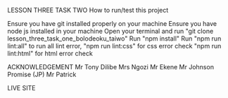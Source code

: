 LESSON THREE TASK TWO
How to run/test this project

Ensure you have git installed properly on your machine
Ensure you have node js installed in your machine
Open your terminal and run "git clone lesson_three_task_one_bolodeoku_taiwo"
Run "npm install"
Run "npm run lint:all" to run all lint error,
"npm run lint:css" for css error check
"npm run lint:html" for html error check

ACKNOWLEDGEMENT
Mr Tony Dilibe
Mrs Ngozi
Mr Ekene
Mr Johnson Promise (JP)
Mr Patrick

LIVE SITE
